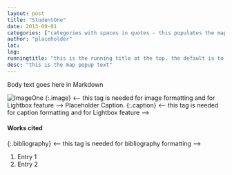 ```yaml
---
layout: post
title: "StudentOne"
date: 2013-09-01
categories: ["categories with spaces in quotes - this populates the map layers widget and index"]
author: "placeholder"
lat:
lng:
runningtitle: "this is the running title at the top. the default is to display the site title, so to activate the running title you will need to uncomment in the post.html layout"
desc: "this is the map popup text"
---
```

Body text goes here in Markdown

![ImageOne](images/boulevardier1)
   {:.image} <-- this tag is needed for image formatting and for Lightbox feature -->
Placeholder Caption.
   {:.caption} <-- this tag is needed for caption formatting and for Lightbox feature -->

#### Works cited

{:.bibliography} <-- this tag is needed for bibliography formatting -->
1. Entry 1
2. Entry 2
